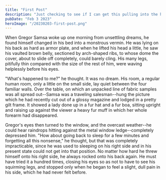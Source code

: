 ```yaml
---
title: "First Post"
description: "Just checking to see if I can get this pulling into the home page correctly"
pubDate: "Feb 3 2023"
heroImage: "/20230203-first-post.png"
---
```


When Gregor Samsa woke up one morning from unsettling dreams, he found himself changed in his bed into a monstrous vermin. He was lying on his back as hard as armor plate, and when he lifted his head a little, he saw his vaulted brown belly, sectioned by arch-shaped ribs, to whose dome the cover, about to slide off completely, could barely cling. His many legs, pitifully thin compared with the size of the rest of him, were waving helplessly before his eyes.

"What's happened to me?" he thought. It was no dream. His room, a regular human room, only a little on the small side, lay quiet between the four familiar walls. Over the table, on which an unpacked line of fabric samples was all spread out--Samsa was a traveling salesman--hung the picture which he had recently cut out of a glossy magazine and lodged in a pretty gilt frame. It showed a lady done up in a fur hat and a fur boa, sitting upright and raising up against the viewer a heavy fur muff in which her whole forearm had disappeared.

Gregor's eyes then turned to the window, and the overcast weather--he could hear raindrops hitting against the metal window ledge--completely depressed him. "How about going back to sleep for a few minutes and forgetting all this nonsense," he thought, but that was completely impracticable, since he was used to sleeping on his right side and in his present state could not get into that position. No matter how hard he threw himself onto his right side, he always rocked onto his back again. He must have tried it a hundred times, closing his eyes so as not to have to see his squirming legs, and stopped only when he began to feel a slight, dull pain in his side, which he had never felt before.